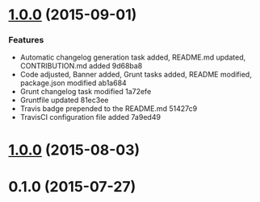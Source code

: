 <a name="1.0.0"></a>
# [1.0.0](//compare/1.0.0...v1.0.0) (2015-09-01)


### Features

* Automatic changelog generation task added, README.md updated, CONTRIBUTION.md added 9d68ba8
* Code adjusted, Banner added, Grunt tasks added, README modified, package.json modified ab1a684
* Grunt changelog task modified 1a72efe
* Gruntfile updated 81ec3ee
* Travis badge prepended to the README.md 51427c9
* TravisCI configuration file added 7a9ed49



<a name="1.0.0"></a>
# [1.0.0](//compare/0.1.0...1.0.0) (2015-08-03)




<a name="0.1.0"></a>
# 0.1.0 (2015-07-27)




